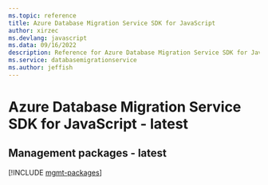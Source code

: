 ```yaml
---
ms.topic: reference
title: Azure Database Migration Service SDK for JavaScript
author: xirzec
ms.devlang: javascript
ms.data: 09/16/2022
description: Reference for Azure Database Migration Service SDK for JavaScript
ms.service: databasemigrationservice
ms.author: jeffish
---
```

# Azure Database Migration Service SDK for JavaScript - latest

## Management packages - latest
[!INCLUDE [mgmt-packages](database-migration-service-mgmt-index.md)]